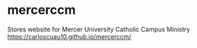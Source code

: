 # mercerccm
Stores website for Mercer University Catholic Campus Ministry
https://carloscuau10.github.io/mercerccm/
